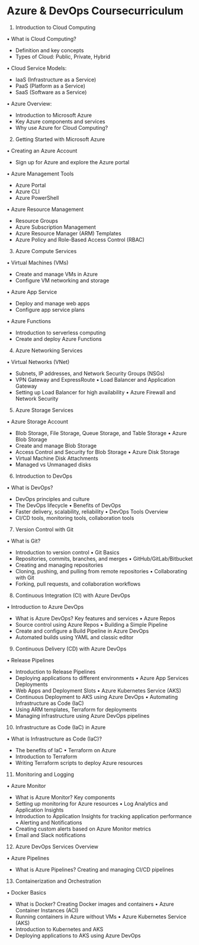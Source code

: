 # Azure & DevOps  Coursecurriculum


1. Introduction to Cloud Computing
   
•	What is Cloud Computing?
-	Definition and key concepts
-	Types of Cloud: Public, Private, Hybrid
  
•	Cloud Service Models:
-	IaaS (Infrastructure as a Service)
-	PaaS (Platform as a Service)
-	SaaS (Software as a Service)
  
•	Azure Overview:
-	Introduction to Microsoft Azure
-	Key Azure components and services
-	Why use Azure for Cloud Computing?

2. Getting Started with Microsoft Azure
   
•	Creating an Azure Account
-	Sign up for Azure and explore the Azure portal
  
•	Azure Management Tools
-	Azure Portal
-	Azure CLI
-	Azure PowerShell
  
•	Azure Resource Management
-	Resource Groups
-	Azure Subscription Management
-	Azure Resource Manager (ARM) Templates
-	Azure Policy and Role-Based Access Control (RBAC)

3. Azure Compute Services
   
•	Virtual Machines (VMs)
-	Create and manage VMs in Azure
-	Configure VM networking and storage
  
•	Azure App Service
-	Deploy and manage web apps
-	Configure app service plans
  
•	Azure Functions
-	Introduction to serverless computing
-	Create and deploy Azure Functions

4. Azure Networking Services
   
•	Virtual Networks (VNet)
-	Subnets, IP addresses, and Network Security Groups (NSGs)
-	VPN Gateway and ExpressRoute
•	Load Balancer and Application Gateway
-	Setting up Load Balancer for high availability
•	Azure Firewall and Network Security

5. Azure Storage Services
   
•	Azure Storage Account
-	Blob Storage, File Storage, Queue Storage, and Table Storage
•	Azure Blob Storage
-	Create and manage Blob Storage
-	Access Control and Security for Blob Storage
•	Azure Disk Storage
-	Virtual Machine Disk Attachments
-	Managed vs Unmanaged disks

6. Introduction to DevOps
   
•	What is DevOps?
-	DevOps principles and culture
-	The DevOps lifecycle
•	Benefits of DevOps
-	Faster delivery, scalability, reliability
•	DevOps Tools Overview
-	CI/CD tools, monitoring tools, collaboration tools

7. Version Control with Git
   
•	What is Git?
-	Introduction to version control
•	Git Basics
-	Repositories, commits, branches, and merges
•	GitHub/GitLab/Bitbucket
-	Creating and managing repositories
-	Cloning, pushing, and pulling from remote repositories
•	Collaborating with Git
-	Forking, pull requests, and collaboration workflows

8. Continuous Integration (CI) with Azure DevOps
   
•	Introduction to Azure DevOps
-	What is Azure DevOps? Key features and services
•	Azure Repos
-	Source control using Azure Repos 
•	Building a Simple Pipeline
-	Create and configure a Build Pipeline in Azure DevOps
-	Automated builds using YAML and classic editor
  
9. Continuous Delivery (CD) with Azure DevOps
    
•	Release Pipelines
-	Introduction to Release Pipelines
-	Deploying applications to different environments
•	Azure App Services Deployments
-	Web Apps and Deployment Slots
•	Azure Kubernetes Service (AKS)
-	Continuous Deployment to AKS using Azure DevOps
•	Automating Infrastructure as Code (IaC)
-	Using ARM templates, Terraform for deployments
-	Managing infrastructure using Azure DevOps pipelines

10. Infrastructure as Code (IaC) in Azure
    
•	What is Infrastructure as Code (IaC)?
-	The benefits of IaC
•	Terraform on Azure
-	Introduction to Terraform
-	Writing Terraform scripts to deploy Azure resources

11. Monitoring and Logging
    
•	Azure Monitor
-	What is Azure Monitor? Key components
-	Setting up monitoring for Azure resources
•	Log Analytics and Application Insights
-	Introduction to Application Insights for tracking application performance
•	Alerting and Notifications
-	Creating custom alerts based on Azure Monitor metrics
-	Email and Slack notifications

12. Azure DevOps Services Overview
    
•	Azure Pipelines
-	What is Azure Pipelines? Creating and managing CI/CD pipelines
  
13. Containerization and Orchestration
    
•	Docker Basics
-	What is Docker? Creating Docker images and containers
•	Azure Container Instances (ACI)
-	Running containers in Azure without VMs
•	Azure Kubernetes Service (AKS)
-	Introduction to Kubernetes and AKS
-	Deploying applications to AKS using Azure DevOps



